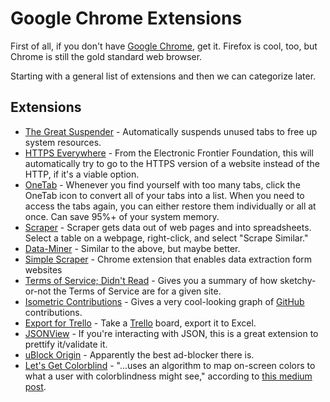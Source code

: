 # Google Chrome Extensions

First of all, if you don't have [Google Chrome](https://www.google.com/chrome), get it. Firefox is cool, too, but Chrome is still the gold standard web browser.

Starting with a general list of extensions and then we can categorize later.

## Extensions

- [The Great Suspender](https://chrome.google.com/webstore/detail/the-great-suspender/klbibkeccnjlkjkiokjodocebajanakg?hl=en) - Automatically suspends unused tabs to free up system resources.
- [HTTPS Everywhere](https://www.eff.org/https-everywhere) - From the Electronic Frontier Foundation, this will automatically try to go to the HTTPS version of a website instead of the HTTP, if it's a viable option.
- [OneTab](https://chrome.google.com/webstore/detail/onetab/chphlpgkkbolifaimnlloiipkdnihall) - Whenever you find yourself with too many tabs, click the OneTab icon to convert all of your tabs into a list. When you need to access the tabs again, you can either restore them individually or all at once. Can save 95%+ of your system memory.
- [Scraper](https://chrome.google.com/webstore/detail/scraper/mbigbapnjcgaffohmbkdlecaccepngjd) - Scraper gets data out of web pages and into spreadsheets. Select a table on a webpage, right-click, and select "Scrape Similar."
- [Data-Miner](https://data-miner.io/) - Similar to the above, but maybe better.
- [Simple Scraper](https://simplescraper.io/) - Chrome extension that enables data extraction form websites
- [Terms of Service; Didn't Read](https://tosdr.org/) - Gives you a summary of how sketchy-or-not the Terms of Service are for a given site.
- [Isometric Contributions](https://chrome.google.com/webstore/detail/isometric-contributions/mjoedlfflcchnleknnceiplgaeoegien) - Gives a very cool-looking graph of [GitHub](https://www.github.com) contributions.
- [Export for Trello](https://chrome.google.com/webstore/detail/export-for-trello/nhdelomnagopgaealggpgojkhcafhnin) - Take a [Trello](https://trello.com) board, export it to Excel.
- [JSONView](https://chrome.google.com/webstore/detail/jsonview/chklaanhfefbnpoihckbnefhakgolnmc) - If you're interacting with JSON, this is a great extension to prettify it/validate it.
- [uBlock Origin](https://chrome.google.com/webstore/detail/ublock-origin/cjpalhdlnbpafiamejdnhcphjbkeiagm/related?hl=en) - Apparently the best ad-blocker there is.
- [Let's Get Colorblind](https://chrome.google.com/webstore/detail/lets-get-color-blind/bkdgdianpkfahpkmphgehigalpighjck) - "...uses an algorithm to map on-screen colors to what a user with colorblindness might see," according to [this medium post](https://medium.com/dataservicesblog/a-study-in-magenta-d6753560da2d).
